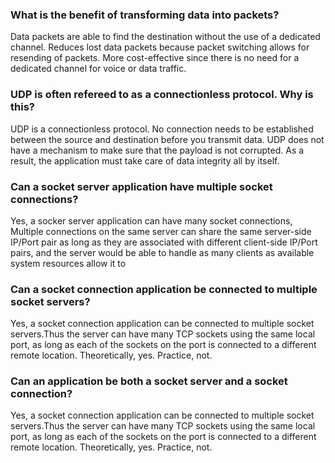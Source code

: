 ### What is the benefit of transforming data into packets?

Data packets are able to find the destination without the use of a dedicated channel. Reduces lost data packets because packet switching allows for resending of packets. More cost-effective since there is no need for a dedicated channel for voice or data traffic.

### UDP is often refereed to as a connectionless protocol. Why is this?

UDP is a connectionless protocol. No connection needs to be established between the source and destination before you transmit data. UDP does not have a mechanism to make sure that the payload is not corrupted. As a result, the application must take care of data integrity all by itself.

### Can a socket server application have multiple socket connections?

Yes, a socker server application can have many socket connections, Multiple connections on the same server can share the same server-side IP/Port pair as long as they are associated with different client-side IP/Port pairs, and the server would be able to handle as many clients as available system resources allow it to

### Can a socket connection application be connected to multiple socket servers?

Yes, a socket connection application can be connected to multiple socket servers.Thus the server can have many TCP sockets using the same local port, as long as each of the sockets on the port is connected to a different remote location. Theoretically, yes. Practice, not.

### Can an application be both a socket server and a socket connection?

Yes, a socket connection application can be connected to multiple socket servers.Thus the server can have many TCP sockets using the same local port, as long as each of the sockets on the port is connected to a different remote location. Theoretically, yes. Practice, not.
